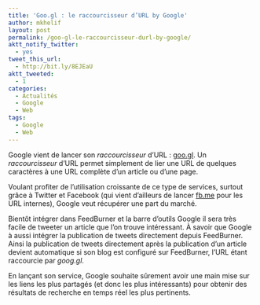 ```yaml
---
title: 'Goo.gl : le raccourcisseur d’URL by Google'
author: mkhelif
layout: post
permalink: /goo-gl-le-raccourcisseur-durl-by-google/
aktt_notify_twitter:
  - yes
tweet_this_url:
  - http://bit.ly/8EJEaU
aktt_tweeted:
  - 1
categories:
  - Actualités
  - Google
  - Web
tags:
  - Google
  - Web
---
```

Google vient de lancer son *raccourcisseur* d’URL : [goo.gl][1]. Un *raccourcisseur* d’URL permet simplement de lier une URL de quelques caractères à une URL complète d’un article ou d’une page.

Voulant profiter de l’utilisation croissante de ce type de services, surtout grâce à Twitter et Facebook (qui vient d’ailleurs de lancer [fb.me][2] pour les URL internes), Google veut récupérer une part du marché.

Bientôt intégrer dans FeedBurner et la barre d’outils Google il sera très facile de tweeter un article que l’on trouve intéressant. À savoir que Google à aussi intégrer la publication de tweets directement depuis FeedBurner. Ainsi la publication de tweets directement après la publication d’un article devient automatique si son blog est configuré sur FeedBurner, l’URL étant raccourcie par *goog.gl*.

En lançant son service, Google souhaite sûrement avoir une main mise sur les liens les plus partagés (et donc les plus intéressants) pour obtenir des résultats de recherche en temps réel les plus pertinents.

 [1]: http://goo.gl/
 [2]: http://fb.me/